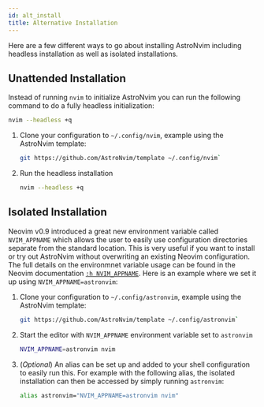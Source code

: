 ```yaml
---
id: alt_install
title: Alternative Installation
---
```


Here are a few different ways to go about installing AstroNvim including headless installation as well as isolated installations.

## Unattended Installation

Instead of running `nvim` to initialize AstroNvim you can run the
following command to do a fully headless initialization:

```sh
nvim --headless +q
```

1. Clone your configuration to `~/.config/nvim`, example using the AstroNvim template:

   ```sh
   git https://github.com/AstroNvim/template ~/.config/nvim`
   ```

2. Run the headless installation

   ```sh
   nvim --headless +q
   ```

## Isolated Installation

Neovim v0.9 introduced a great new environment variable called `NVIM_APPNAME` which allows the user to easily use configuration directories separate from the standard location. This is very useful if you want to install or try out AstroNvim without overwriting an existing Neovim configuration. The full details on the environmnet variable usage can be found in the Neovim documentation [`:h NVIM_APPNAME`](https://neovim.io/doc/user/starting.html#%24NVIM_APPNAME). Here is an example where we set it up using `NVIM_APPNAME=astronvim`:

1. Clone your configuration to `~/.config/astronvim`, example using the AstroNvim template:

   ```sh
   git https://github.com/AstroNvim/template ~/.config/astronvim`
   ```

2. Start the editor with `NVIM_APPNAME` environment variable set to `astronvim`

   ```sh
   NVIM_APPNAME=astronvim nvim
   ```

3. (_Optional_) An alias can be set up and added to your shell configuration to easily run this. For example with the following alias, the isolated installation can then be accessed by simply running `astronvim`:

   ```sh
   alias astronvim="NVIM_APPNAME=astronvim nvim"
   ```
